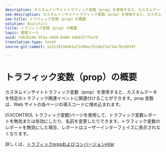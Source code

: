 ```yaml
---
description: カスタムインサイトトラフィック変数（prop）を使用すると、カスタムデータを特定のトラフィック関連イベントに関連付けることができます。prop 変数は、Web サイトの各ページの導入コードに埋め込まれます。
seo-description: カスタムインサイトトラフィック変数（prop）を使用すると、カスタムデータを特定のトラフィック関連イベントに関連付けることができます。prop 変数は、Web サイトの各ページの導入コードに埋め込まれます。
seo-title: トラフィック変数（prop）の概要
solution: Analytics
title: トラフィック変数（prop）の概要
topic: 管理ツール
uuid: 5d62b19e-9fea-4489-8a80-1ebb317f5a78
translation-type: tm+mt
source-git-commit: a1213919de61a72c06ec5518e72a714c76c6859f

---
```



# トラフィック変数（prop）の概要

カスタムインサイトトラフィック変数（prop）を使用すると、カスタムデータを特定のトラフィック関連イベントに関連付けることができます。prop 変数は、Web サイトの各ページの導入コードに埋め込まれます。

[!UICONTROL トラフィック変数]ページを使用して、トラフィック変数レポートを無効または有効にしたり、名前を変更したりできます。トラフィック変数のレポートを無効にした場合、レポートはユーザーインターフェイスに表示されなくなります。

詳しくは、[トラフィックpropおよびコンバージョンeVar](/help/implement/analytics-terminology-basics/c-props-evars/props-evars.md)
